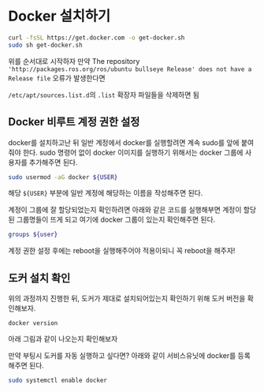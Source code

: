# Docker 설치하기

```bash
curl -fsSL https://get.docker.com -o get-docker.sh
sudo sh get-docker.sh
```
위를 순서대로 시작하자
만약 The repository `'http://packages.ros.org/ros/ubuntu bullseye Release' does not have a Release file` 오류가 발생한다면

`/etc/apt/sources.list.d`의 `.list` 확장자 파일들을 삭제하면 됨

## Docker 비루트 계정 권한 설정

docker를 설치하고난 뒤 일반 계정에서 docker를 실행할려면 계속 sudo를 앞에 붙여줘야 한다. sudo 명령어 없이 docker 이미지를 실행하기 위해서는 docker 그룹에 사용자를 추가해주면 된다.

```bash
sudo usermod -aG docker ${USER}
```

해당 `${USER}` 부분에 일반 계정에 해당하는 이름을 작성해주면 된다.

계정이 그룹에 잘 할당되었는지 확인하려면 아래와 같은 코드를 실행해부면 계정이 할당된 그룹명들이 뜨게 되고 여기에 docker 그룹이 있는지 확인해주면 된다.

```bash
groups ${user}
```

계정 권한 설정 후에는 reboot을 실행해주어야 적용이되니 꼭 reboot을 해주자!

## 도커 설치 확인
위의 과정까지 진행한 뒤, 도커가 제대로 설치되어있는지 확인하기 위해 도커 버전을 확인해보자.

```
docker version
```

아래 그림과 같이 나오는지 확인해보자

만약 부팅시 도커를 자동 실행하고 싶다면?
아래와 같이 서비스유닛에 docker를 등록해주면 된다.

```bash
sudo systemctl enable docker
```

